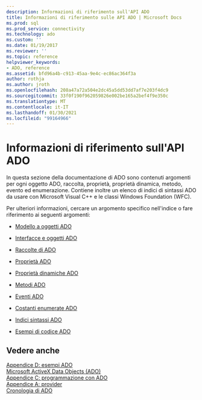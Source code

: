 ```yaml
---
description: Informazioni di riferimento sull'API ADO
title: Informazioni di riferimento sulle API ADO | Microsoft Docs
ms.prod: sql
ms.prod_service: connectivity
ms.technology: ado
ms.custom: ''
ms.date: 01/19/2017
ms.reviewer: ''
ms.topic: reference
helpviewer_keywords:
- ADO, reference
ms.assetid: bfd96a4b-c913-45aa-9e4c-ec86ac364f3a
author: rothja
ms.author: jroth
ms.openlocfilehash: 208a47a72a504e2dc45a5dd53dd7af7e203f4dc9
ms.sourcegitcommit: 33f0f190f962059826e002be165a2bef4f9e350c
ms.translationtype: MT
ms.contentlocale: it-IT
ms.lasthandoff: 01/30/2021
ms.locfileid: "99164966"
---
```

# <a name="ado-api-reference"></a>Informazioni di riferimento sull'API ADO
In questa sezione della documentazione di ADO sono contenuti argomenti per ogni oggetto ADO, raccolta, proprietà, proprietà dinamica, metodo, evento ed enumerazione. Contiene inoltre un elenco di indici di sintassi ADO da usare con Microsoft Visual C++ e le classi Windows Foundation (WFC).  
  
 Per ulteriori informazioni, cercare un argomento specifico nell'indice o fare riferimento ai seguenti argomenti:  
  
-   [Modello a oggetti ADO](./ado-object-model.md)  
  
-   [Interfacce e oggetti ADO](./ado-objects-and-interfaces.md)  
  
-   [Raccolte di ADO](./ado-collections.md)  
  
-   [Proprietà ADO](./ado-properties.md)  
  
-   [Proprietà dinamiche ADO](./ado-dynamic-properties.md)  
  
-   [Metodi ADO](./ado-methods.md)  
  
-   [Eventi ADO](./ado-events.md)  
  
-   [Costanti enumerate ADO](./ado-enumerated-constants.md)  
  
-   [Indici sintassi ADO](./ado-syntax-indexes.md)  
  
-   [Esempi di codice ADO](./ado-code-examples.md)  
  
## <a name="see-also"></a>Vedere anche  
 [Appendice D: esempi ADO](../../guide/appendixes/appendix-d-ado-samples.md)   
 [Microsoft ActiveX Data Objects (ADO)](../../microsoft-activex-data-objects-ado.md)   
 [Appendice C: programmazione con ADO](../../guide/appendixes/appendix-c-programming-with-ado.md)   
 [Appendice A: provider](../../guide/appendixes/appendix-a-providers.md)   
 [Cronologia di ADO](../../guide/ado-history.md)